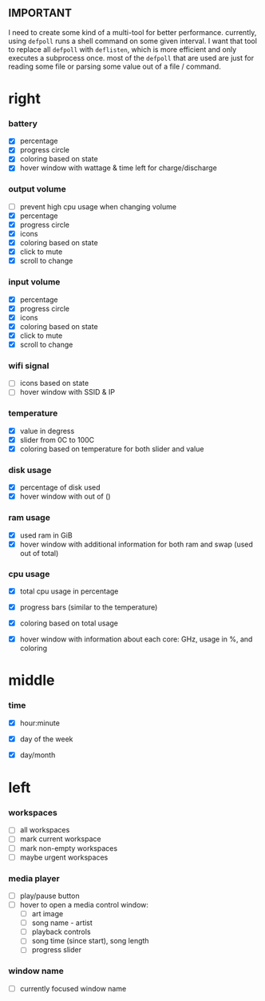 ## IMPORTANT
I need to create some kind of a multi-tool for better performance.
currently, using `defpoll` runs a shell command on some given interval.
I want that tool to replace all `defpoll` with `deflisten`, which is more efficient and only executes a subprocess once.
most of the `defpoll` that are used are just for reading some file or parsing some value out of a file / command.

# right
### battery
 - [x] percentage
 - [x] progress circle
 - [x] coloring based on state
 - [x] hover window with wattage & time left for charge/discharge

### output volume
 - [ ] prevent high cpu usage when changing volume
 - [x] percentage
 - [x] progress circle
 - [x] icons
 - [x] coloring based on state
 - [x] click to mute
 - [x] scroll to change

### input volume
 - [x] percentage
 - [x] progress circle
 - [x] icons
 - [x] coloring based on state
 - [x] click to mute
 - [x] scroll to change

### wifi signal
 - [ ] icons based on state
 - [ ] hover window with SSID & IP

### temperature
 - [x] value in degress
 - [x] slider from 0C to 100C
 - [x] coloring based on temperature for both slider and value

### disk usage
 - [x] percentage of disk used
 - [x] hover window with  <used in GiB> out of <total in GiB> (<free in GiB>)

### ram usage
 - [x] used ram in GiB
 - [x] hover window with additional information for both ram and swap (used out of total)

### cpu usage
 - [x] total cpu usage in percentage
 - [x] progress bars (similar to the temperature)
 - [x] coloring based on total usage
 - [x] hover window with information about each core: GHz, usage in %, and coloring


# middle
### time
 - [x] hour:minute
 - [x] day of the week
 - [x] day/month


# left
### workspaces
 - [ ] all workspaces
 - [ ] mark current workspace
 - [ ] mark non-empty workspaces
 - [ ] maybe urgent workspaces

### media player
 - [ ] play/pause button
 - [ ] hover to open a media control window:
    - [ ] art image
    - [ ] song name - artist
    - [ ] playback controls
    - [ ] song time (since start), song length
    - [ ] progress slider

### window name
 - [ ] currently focused window name

